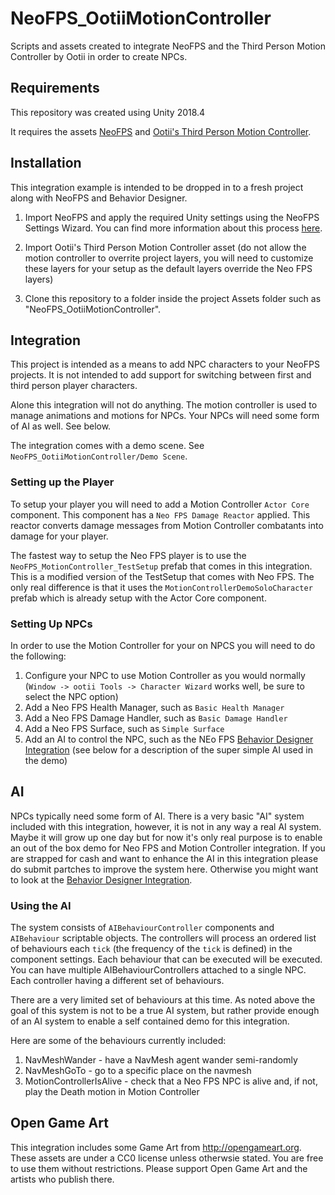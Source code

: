 # NeoFPS_OotiiMotionController
Scripts and assets created to integrate NeoFPS and the Third Person Motion Controller by Ootii in order to create NPCs.

## Requirements
This repository was created using Unity 2018.4

It requires the assets [NeoFPS](https://assetstore.unity.com/packages/templates/systems/neofps-150179?aid=1011l58Ft) and [Ootii's Third Person Motion Controller](https://assetstore.unity.com/packages/templates/systems/third-person-motion-controller-15672?aid=1011l58Ft).

## Installation
This integration example is intended to be dropped in to a fresh project along with NeoFPS and Behavior Designer.

1. Import NeoFPS and apply the required Unity settings using the NeoFPS Settings Wizard. You can find more information about this process [here](https://docs.neofps.com/manual/neofps-installation.html).

2. Import Ootii's Third Person Motion Controller asset (do not allow the motion controller to overrite project layers, you will need to customize these layers for your setup as the default layers override the Neo FPS layers)

3. Clone this repository to a folder inside the project Assets folder such as "NeoFPS_OotiiMotionController".
	
## Integration

This project is intended as a means to add NPC characters to your NeoFPS projects. It is not intended to add support for switching between first and third person player characters.

Alone this integration will not do anything. The motion controller is used to manage animations and motions for NPCs. Your NPCs will need some form of AI as well. See below.

The integration comes with a demo scene. See `NeoFPS_OotiiMotionController/Demo Scene`.

### Setting up the Player

To setup your player you will need to add a Motion Controller `Actor Core` component.
This component has a `Neo FPS Damage Reactor` applied. This reactor converts damage messages from Motion Controller combatants into damage for your player.

The fastest way to setup the Neo FPS player is to use the `NeoFPS_MotionController_TestSetup` prefab that comes in this integration. This is a modified version of the TestSetup that comes
with Neo FPS. The only real difference is that it uses the `MotionControllerDemoSoloCharacter` prefab which is already setup with the Actor Core component.

### Setting Up NPCs

In order to use the Motion Controller for your on NPCS you will need to do the following:

  1. Configure your NPC to use Motion Controller as you would normally (`Window -> ootii Tools -> Character Wizard` works well, be sure to select the NPC option)
  2. Add a Neo FPS Health Manager, such as `Basic Health Manager`
  3. Add a Neo FPS Damage Handler, such as `Basic Damage Handler`
  4. Add a Neo FPS Surface, such as `Simple Surface`
  5. Add an AI to control the NPC, such as the NEo FPS [Behavior Designer Integration](https://github.com/YondernautsGames/NeoFPS_BehaviorDesigner) (see below for a description of the super simple AI used in the demo)

## AI

NPCs typically need some form of AI. There is a very basic "AI" system included with this integration, however, it is not in any way a real AI system. Maybe it will grow up one
day but for now it's only real purpose is to enable an out of the box demo for Neo FPS and Motion Controller integration. If you are strapped for cash and want to enhance the
AI in this integration please do submit partches to improve the system here. Otherwise you might want to look at the [Behavior Designer Integration](https://github.com/YondernautsGames/NeoFPS_BehaviorDesigner).

### Using the AI

The system consists of `AIBehaviourController` components and `AIBehaviour` scriptable objects. The controllers will process an ordered list of behaviours each `tick` (the frequency of the `tick` is defined)
in the component settings. Each behaviour that can be executed will be executed. You can have multiple AIBehaviourControllers attached to a single NPC. Each controller having a different set of behaviours.

There are a very limited set of behaviours at this time. As noted above the goal of this system is not to be a true AI system, but rather provide enough of an AI system to enable a self contained demo for
this integration. 

Here are some of the behaviours currently included:

  1. NavMeshWander - have a NavMesh agent wander semi-randomly
  2. NavMeshGoTo - go to a specific place on the navmesh
  3. MotionControllerIsAlive - check that a Neo FPS NPC is alive and, if not, play the Death motion in Motion Controller

  ## Open Game Art

  This integration includes some Game Art from http://opengameart.org. These assets are under a CC0 license unless otherwsie stated. You are free to use them without restrictions. Please support
  Open Game Art and the artists who publish there.